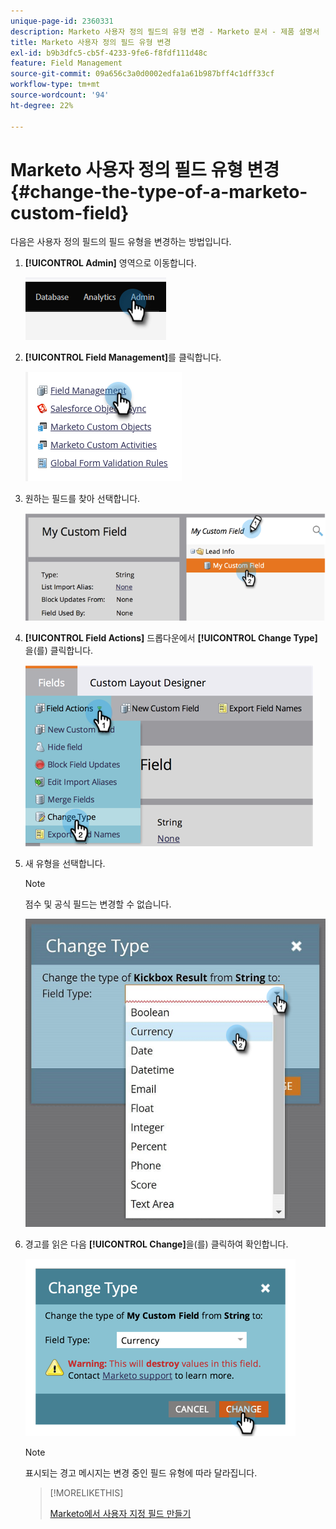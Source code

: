 ```yaml
---
unique-page-id: 2360331
description: Marketo 사용자 정의 필드의 유형 변경 - Marketo 문서 - 제품 설명서
title: Marketo 사용자 정의 필드 유형 변경
exl-id: b9b3dfc5-cb5f-4233-9fe6-f8fdf111d48c
feature: Field Management
source-git-commit: 09a656c3a0d0002edfa1a61b987bff4c1dff33cf
workflow-type: tm+mt
source-wordcount: '94'
ht-degree: 22%

---
```


# Marketo 사용자 정의 필드 유형 변경 {#change-the-type-of-a-marketo-custom-field}

다음은 사용자 정의 필드의 필드 유형을 변경하는 방법입니다.

1. **[!UICONTROL Admin]** 영역으로 이동합니다.

   ![](assets/change-the-type-of-a-marketo-custom-field-1.png)

1. **[!UICONTROL Field Management]**&#x200B;를 클릭합니다.

   ![](assets/change-the-type-of-a-marketo-custom-field-2.png)

1. 원하는 필드를 찾아 선택합니다.

   ![](assets/change-the-type-of-a-marketo-custom-field-3.png)

1. **[!UICONTROL Field Actions]** 드롭다운에서 **[!UICONTROL Change Type]**&#x200B;을(를) 클릭합니다.

   ![](assets/change-the-type-of-a-marketo-custom-field-4.png)

1. 새 유형을 선택합니다.

   >[!NOTE]
   >
   >점수 및 공식 필드는 변경할 수 없습니다.

   ![](assets/change-the-type-of-a-marketo-custom-field-5.png)

1. 경고를 읽은 다음 **[!UICONTROL Change]**&#x200B;을(를) 클릭하여 확인합니다.

   ![](assets/change-the-type-of-a-marketo-custom-field-6.png)

   >[!NOTE]
   >
   >표시되는 경고 메시지는 변경 중인 필드 유형에 따라 달라집니다.

   >[!MORELIKETHIS]
   >
   >[Marketo에서 사용자 지정 필드 만들기](/help/marketo/product-docs/administration/field-management/create-a-custom-field-in-marketo.md)
